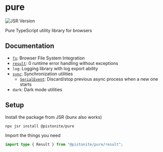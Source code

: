 # pure
![JSR Version](https://img.shields.io/jsr/v/@pistonite/pure)

Pure TypeScript utility library for browsers

## Documentation
- [`fs`](https://jsr.io/@pistonite/pure/doc/fs/~): Browser File System Integration
- [`result`](https://jsr.io/@pistonite/pure/doc/result/~): 0 runtime error handling without exceptions
- `log`: Logging library with log export ability
- [`sync`](https://jsr.io/@pistonite/pure/doc/sync/~): Synchronization utilities
  - [`SerialEvent`](https://jsr.io/@pistonite/pure/doc/sync/~/SerialEvent): Discard/stop previous async process when a new one starts
- `dark`: Dark mode utilities

## Setup
Install the package from JSR (bunx also works)
```
npx jsr install @pistonite/pure
```

Import the things you need
```typescript
import type { Result } from "@pistonite/pure/result";
```

